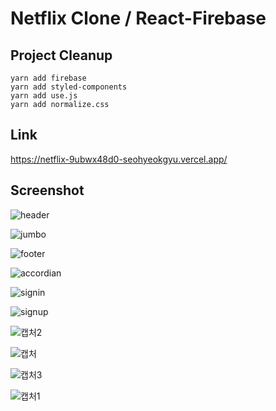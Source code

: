 # Netflix Clone / React-Firebase


## Project Cleanup
 `yarn add firebase` <br/>
 `yarn add styled-components `<br/>
 `yarn add use.js`<br/>
 `yarn add normalize.css`<br/>

## Link
https://netflix-9ubwx48d0-seohyeokgyu.vercel.app/

## Screenshot



![header](https://user-images.githubusercontent.com/20594299/119663127-0b95a000-be6d-11eb-8cda-3d4d9604e586.GIF)

![jumbo](https://user-images.githubusercontent.com/20594299/119663134-0c2e3680-be6d-11eb-8972-f5c2d19df7fb.GIF)

![footer](https://user-images.githubusercontent.com/20594299/119663125-0b95a000-be6d-11eb-9b30-b2783e99a868.GIF)

![accordian](https://user-images.githubusercontent.com/20594299/119663122-0afd0980-be6d-11eb-98a1-0f3533fc3a2e.GIF)

![signin](https://user-images.githubusercontent.com/20594299/119663135-0cc6cd00-be6d-11eb-8709-5b6354312313.GIF)

![signup](https://user-images.githubusercontent.com/20594299/119663119-0a647300-be6d-11eb-8ddf-dfb803b71d10.GIF)

![캡처2](https://user-images.githubusercontent.com/20594299/120441698-cb2fa800-c3bf-11eb-8096-eeba1b098515.GIF)

![캡처](https://user-images.githubusercontent.com/20594299/120441688-c8cd4e00-c3bf-11eb-908f-5ff2b638ca57.GIF)

![캡처3](https://user-images.githubusercontent.com/20594299/120441700-cb2fa800-c3bf-11eb-94b1-7e5b270d99a8.GIF)

![캡처1](https://user-images.githubusercontent.com/20594299/120441691-c9fe7b00-c3bf-11eb-9b2e-7812db7495ac.GIF)

